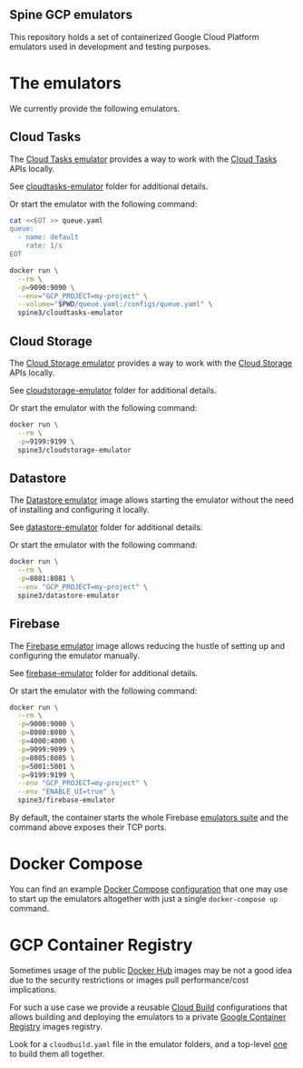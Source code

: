 Spine GCP emulators
---------

This repository holds a set of containerized Google Cloud Platform emulators used in development 
and testing purposes.

# The emulators

We currently provide the following emulators.

## Cloud Tasks

The [Cloud Tasks emulator][cloud-tasks-emulator] provides a way to work with 
the [Cloud Tasks][cloud-tasks] APIs locally.

See [cloudtasks-emulator](./cloudtasks-emulator) folder for additional details.

Or start the emulator with the following command:

```bash
cat <<EOT >> queue.yaml
queue:
  - name: default
    rate: 1/s
EOT

docker run \
  --rm \
  -p=9090:9090 \
  --env="GCP_PROJECT=my-project" \
  --volume="$PWD/queue.yaml:/configs/queue.yaml" \
  spine3/cloudtasks-emulator
```

[cloud-tasks-emulator]: https://gitlab.com/potato-oss/google-cloud/gcloud-tasks-emulator
[cloud-tasks]: https://cloud.google.com/tasks

## Cloud Storage

The [Cloud Storage emulator][cloud-storage-emulator] provides a way to work with
the [Cloud Storage][cloud-storage] APIs locally.

See [cloudstorage-emulator](./cloudstorage-emulator) folder for additional details.

Or start the emulator with the following command:

```bash
docker run \
  --rm \
  -p=9199:9199 \
  spine3/cloudstorage-emulator
```

[cloud-storage-emulator]: https://github.com/googleapis/google-cloud-cpp/tree/main/google/cloud/storage/emulator
[cloud-storage]: https://cloud.google.com/storage

## Datastore

The [Datastore emulator][datastore-emulator] image allows starting the emulator without the need
of installing and configuring it locally.

See [datastore-emulator](./datastore-emulator) folder for additional details.

Or start the emulator with the following command:

```bash
docker run \
  --rm \
  -p=8081:8081 \
  --env "GCP_PROJECT=my-project" \
  spine3/datastore-emulator
```

[datastore-emulator]: https://cloud.google.com/sdk/gcloud/reference/beta/emulators/datastore

## Firebase

The [Firebase emulator][firebase-emulator] image allows reducing the hustle of setting up
and configuring the emulator manually.

See [firebase-emulator](./firebase-emulator) folder for additional details.

Or start the emulator with the following command:

```bash
docker run \
  --rm \
  -p=9000:9000 \
  -p=8080:8080 \
  -p=4000:4000 \
  -p=9099:9099 \
  -p=8085:8085 \
  -p=5001:5001 \
  -p=9199:9199 \
  --env "GCP_PROJECT=my-project" \
  --env "ENABLE_UI=true" \
  spine3/firebase-emulator
```

By default, the container starts the whole Firebase [emulators suite][firebase-emulator] and
the command above exposes their TCP ports.

[firebase-emulator]: https://firebase.google.com/docs/emulator-suite

# Docker Compose

You can find an example [Docker Compose][docker-compose] [configuration](./docker-compose.yml) 
that one may use to start up the emulators altogether with just a single 
`docker-compose up` command.

[docker-compose]: https://docs.docker.com/compose/

# GCP Container Registry

Sometimes usage of the public [Docker Hub][docker-hub] images may be not a good idea due 
to the security restrictions or images pull performance/cost implications.

For such a use case we provide a reusable [Cloud Build][cloud-build] configurations that allows 
building and deploying the emulators to a private [Google Container Registry][gcr] images registry.

Look for a `cloudbuild.yaml` file in the emulator folders, and a top-level [one](./cloudbuild.yaml) 
to build them all together.

[docker-hub]: https://hub.docker.com/
[cloud-build]: https://cloud.google.com/cloud-build
[gcr]: https://cloud.google.com/container-registry/
